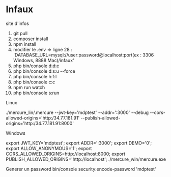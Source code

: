 # Infaux
site d'infos
1) git pull
2) composer install
3) npm install
4) modifier le .env => ligne 28 : 'DATABASE_URL=mysql://user:password@localhost:port(ex : 3306 Windows, 8888 Mac)/infaux'
5) php bin/console d:d:c
6) php bin/console d:s:u --force
7) php bin/console h:f:l
8) php bin/console c:c
9) npm run watch
10) php bin/console s:run


Linux

 ./mercure_lin/.mercure --jwt-key='mdptest' --addr=':3000' --debug  --cors-allowed-origins='http:/34.77.181.91' --publish-allowed-origins='http:/34.77.181.91:8000'


Windows

 export JWT_KEY='mdptest'; export ADDR=':3000'; export DEMO='0';  export ALLOW_ANONYMOUS='1'; export CORS_ALLOWED_ORIGINS=http://localhost:8000; export PUBLISH_ALLOWED_ORIGINS='http://localhost'; ./mercure_win/mercure.exe 


Generer un password 
bin/console security:encode-password 'mdptest'
